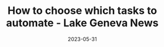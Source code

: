 ---
category:
- .nan
date: 2023-05-31
keyword_suggestion: ubuntu install docker
post_inspiration: https://lakegenevanews.net/business/investment/personal-finance/how-to-choose-which-tasks-to-automate/collection_1900ef9b-902f-5c28-af47-c9abdf8055c0.html
silot_terms: digital automation
title: How to choose which tasks to <b>automate</b> - Lake Geneva News
---